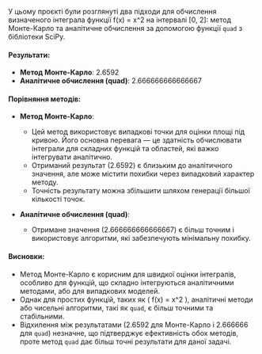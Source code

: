 У цьому проєкті були розглянуті два підходи для обчислення визначеного інтеграла функції  f(x) = x^2  на інтервалі [0, 2]: метод Монте-Карло та аналітичне обчислення за допомогою функції `quad` з бібліотеки SciPy.

#### Результати:
- **Метод Монте-Карло**: 2.6592
- **Аналітичне обчислення (quad)**: 2.666666666666667

#### Порівняння методів:
- **Метод Монте-Карло**:
    - Цей метод використовує випадкові точки для оцінки площі під кривою. Його основна перевага — це здатність обчислювати інтеграли для складних функцій та областей, які важко інтегрувати аналітично.
    - Отриманий результат (2.6592) є близьким до аналітичного значення, але може містити похибки через випадковий характер методу.
    - Точність результату можна збільшити шляхом генерації більшої кількості точок.

- **Аналітичне обчислення (quad)**:
    - Отримане значення (2.666666666666667) є більш точним і використовує алгоритми, які забезпечують мінімальну похибку.

#### Висновки:
- Метод Монте-Карло є корисним для швидкої оцінки інтегралів, особливо для функцій, що складно інтегруються аналітичними методами, або для випадкових моделей.
- Однак для простих функцій, таких як \( f(x) = x^2 \), аналітичні методи або чисельні алгоритми, такі як `quad`, є більш точними та стабільними.
- Відхилення між результатами (2.6592 для Монте-Карло і 2.666666 для `quad`) незначне, що підтверджує ефективність обох методів, проте метод `quad` дає більш точні результати для даної задачі.